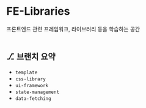 # FE-Libraries

프론트엔드 관련 프레임워크, 라이브러리 등을 학습하는 공간
<br /><br />

## ⎇ 브랜치 요약

- `template`
- `css-library`
- `ui-framework`
- `state-management`
- `data-fetching`
